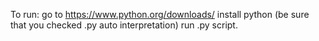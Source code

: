 To run:
go to https://www.python.org/downloads/
install python (be sure that you checked .py auto interpretation)
run .py script. 
